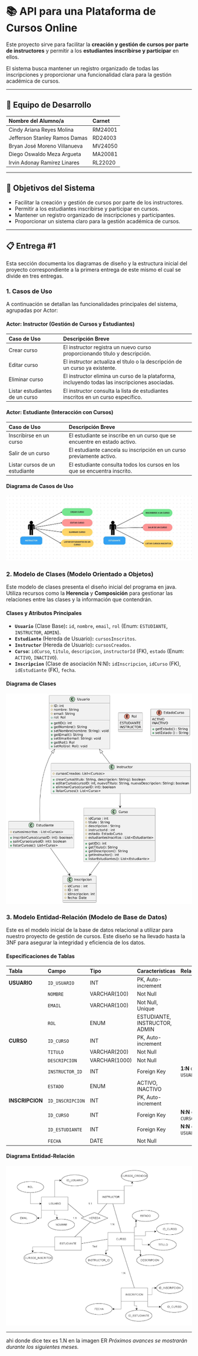 # 📚 API para una Plataforma de Cursos Online

Este proyecto sirve para facilitar la **creación y gestión de cursos por parte de instructores** y permitir a los **estudiantes inscribirse y participar** en ellos.

El sistema busca mantener un registro organizado de todas las inscripciones y proporcionar una funcionalidad clara para la gestión académica de cursos.

---

## 👥 Equipo de Desarrollo

| Nombre del Alumno/a | Carnet | 
| :--- | :--- | 
| Cindy Ariana Reyes Molina | RM24001 | 
| Jefferson Stanley Ramos Damas | RD24003 | 
| Bryan José Moreno Villanueva | MV24050 | 
| Diego Oswaldo Meza Argueta | MA20081 | 
| Irvin Adonay Ramírez Linares | RL22020 | 

---

## 🎯 Objetivos del Sistema

* Facilitar la creación y gestión de cursos por parte de los instructores.
* Permitir a los estudiantes inscribirse y participar en cursos.
* Mantener un registro organizado de inscripciones y participantes.
* Proporcionar un sistema claro para la gestión académica de cursos.

---

## 📋 Entrega #1

Esta sección documenta los diagramas de diseño y la estructura inicial del proyecto correspondiente a la primera entrega de este mismo el cual se divide en tres entregas.

### 1. Casos de Uso

A continuación se detallan las funcionalidades principales del sistema, agrupadas por Actor:

#### Actor: Instructor (Gestión de Cursos y Estudiantes)

Caso de Uso | Descripción Breve | 
| :--- | :--- | 
| Crear curso | El instructor registra un nuevo curso proporcionando título y descripción. | 
| Editar curso | El instructor actualiza el título o la descripción de un curso ya existente. | 
| Eliminar curso | El instructor elimina un curso de la plataforma, incluyendo todas las inscripciones asociadas. | 
| Listar estudiantes de un curso | El instructor consulta la lista de estudiantes inscritos en un curso específico. | 

#### Actor: Estudiante (Interacción con Cursos)

Caso de Uso | Descripción Breve | 
| :--- | :--- | 
| Inscribirse en un curso | El estudiante se inscribe en un curso que se encuentre en estado activo. | 
| Salir de un curso | El estudiante cancela su inscripción en un curso previamente activo. | 
| Listar cursos de un estudiante | El estudiante consulta todos los cursos en los que se encuentra inscrito. |

#### Diagrama de Casos de Uso

![Diagrama de Casos de Uso](images/diagrama-casos-de-uso.jpg)

### 2. Modelo de Clases (Modelo Orientado a Objetos)

Este modelo de clases presenta el diseño inicial del programa en java. Utiliza recursos como la **Herencia** y **Composición** para gestionar las relaciones entre las clases y la información que contendrán.

#### Clases y Atributos Principales

* **`Usuario`** (Clase Base)**:** `id`, `nombre`, `email`, `rol` (Enum: `ESTUDIANTE`, `INSTRUCTOR`, `ADMIN`).
* **`Estudiante`** (Hereda de Usuario)**:** `cursosInscritos`.
* **`Instructor`** (Hereda de Usuario)**:** `cursosCreados`.
* **`Curso`:** `idCurso`, `titulo`, `descripcion`, `instructorId` (FK), `estado` (Enum: `ACTIVO`, `INACTIVO`).
* **`Inscripcion`** (Clase de asociación N:N)**:** `idInscripcion`, `idCurso` (FK), `idEstudiante` (FK), `fecha`.

#### Diagrama de Clases

![Diagrama de Clases](images/diagrama-clases.jpg)

### 3. Modelo Entidad-Relación (Modelo de Base de Datos)

Este es el modelo inicial de la base de datos relacional a utilizar para nuestro proyecto de gestión de cursos. Este diseño se ha llevado hasta la 3NF para asegurar la integridad y eficiencia de los datos.

#### Especificaciones de Tablas

| Tabla | Campo | Tipo | Características | Relación | 
| :--- | :--- | :--- | :--- | :--- | 
| **USUARIO** | `ID_USUARIO` | INT | PK, Auto-increment | | 
| | `NOMBRE` | VARCHAR(100) | Not Null | | 
| | `EMAIL` | VARCHAR(100) | Not Null, Unique | | 
| | `ROL` | ENUM | ESTUDIANTE, INSTRUCTOR, ADMIN | | 
| **CURSO** | `ID_CURSO` | INT | PK, Auto-increment | | 
| | `TITULO` | VARCHAR(200) | Not Null | | 
| | `DESCRIPCION` | VARCHAR(1000) | Not Null | | 
| | `INSTRUCTOR_ID` | INT | Foreign Key | **1:N** con `USUARIO` | 
| | `ESTADO` | ENUM | ACTIVO, INACTIVO | | 
| **INSCRIPCION** | `ID_INSCRIPCION` | INT | PK, Auto-increment | | 
| | `ID_CURSO` | INT | Foreign Key | **N:N** con `CURSO` | 
| | `ID_ESTUDIANTE` | INT | Foreign Key | **N:N** con `USUARIO` | 
| | `FECHA` | DATE | Not Null | | 

#### Diagrama Entidad-Relación

![Diagrama Entidad-Relacion](images/diagrama-e-r.png)

---
ahi donde dice tex es 1.N en la imagen ER
*Próximos avances se mostrarán durante los siguientes meses.*
